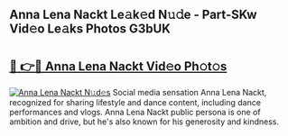 ## Anna Lena Nackt Le𝚊k𝚎d N𝚞𝚍e - Part-SKw Vid𝚎o Le𝚊ks Photos G3bUK

# <h2><a href="http://fb3xk1.evod.top/?m=Anna+Lena+Nackt">🔗 👉🔴 Anna Lena Nackt Vid𝚎o Ph𝚘t𝚘s</a></h2>

[![Anna Lena Nackt N𝚞d𝚎s](https://i.imgur.com/8V9OHl7.gif)](http://fb3xk1.evod.top/?m=Anna+Lena+Nackt)
Social media sensation Anna Lena Nackt, recognized for sharing lifestyle and dance content, including dance performances and vlogs. Anna Lena Nackt public persona is one of ambition and drive, but he's also known for his generosity and kindness. 
